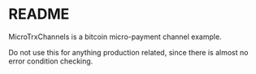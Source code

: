 # README #

MicroTrxChannels is a bitcoin micro-payment channel example.

Do not use this for anything production related, since there is almost no error condition checking.